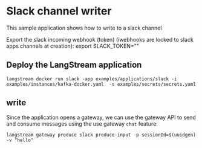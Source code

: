 # Slack channel writer

This sample application shows how to write to a slack channel

Export the slack incoming webhook (token) (iwebhooks are locked to slack apps channels at creation):
export SLACK_TOKEN="<token>"

## Deploy the LangStream application
```
langstream docker run slack -app examples/applications/slack -i examples/instances/kafka-docker.yaml  -s examples/secrets/secrets.yaml
```

## write

Since the application opens a gateway, we can use the gateway API to send and consume messages using the use gateway `chat` feature:
```
langstream gateway produce slack produce-input -p sessionId=$(uuidgen) -v "hello"
```

